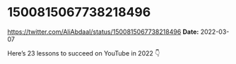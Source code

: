 # 1500815067738218496
https://twitter.com/AliAbdaal/status/1500815067738218496
**Date:** 2022-03-07

Here’s 23 lessons to succeed on YouTube in 2022 👇

